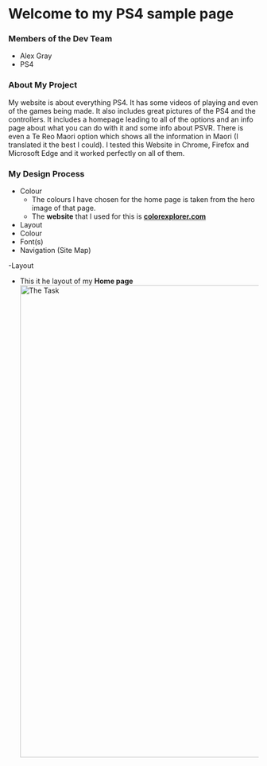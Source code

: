 # Welcome to my PS4 sample page

### Members of the Dev Team
- Alex Gray
- PS4

### About My Project

My website is about everything PS4.
It has some videos of playing and even of the games being made. 
It also includes great pictures of the PS4 and the controllers.
It includes a homepage leading to all of the options and an info page about what you can do with it and some info about PSVR.
There is even a Te Reo Maori option which shows all the information in Maori (I translated it the best I could).
I tested this Website in Chrome, Firefox and Microsoft Edge and it worked perfectly on all of them.

### My Design Process

- Colour
  * The colours I have chosen for the home page is taken from the hero image of that page.
  * The **website** that I used for this is [**colorexplorer.com**](http://www.colorexplorer.com/imageimport.aspx)
- Layout
- Colour
- Font(s)
- Navigation (Site Map)

-Layout
 * This it he layout of my **Home page**
 <a href="task"><image src="https://github.com/Dyamondude/PS4/blob/main/images/Cropped%20Homepage.png?raw=true" title="The Task" width=950>
